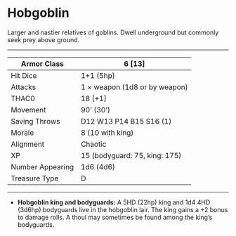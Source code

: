 # Hobgoblin

Larger and nastier relatives of goblins. Dwell underground but commonly seek prey above ground.

------

| Armor Class     | 6 [13]                        |
| ---------------- | ----------------------------- |
| Hit Dice         | 1+1 (5hp)                     |
| Attacks          | 1 × weapon (1d8 or by weapon) |
| THAC0            | 18 [+1]                       |
| Movement         | 90’ (30’)                     |
| Saving Throws    | D12 W13 P14 B15 S16 (1)       |
| Morale           | 8 (10 with king)              |
| Alignment        | Chaotic                       |
| XP               | 15 (bodyguard: 75, king: 175) |
| Number Appearing | 1d6 (4d6)                     |
| Treasure Type    | D                             |

------

- **Hobgoblin king and bodyguards:** A 5HD (22hp) king and 1d4 4HD (3d6hp) bodyguards live in the hobgoblin lair. The king gains a +2 bonus to damage rolls. A thoul may sometimes be found among the king’s bodyguards.